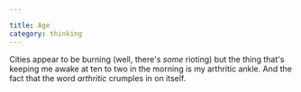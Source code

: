 ```yaml
---

title: Age
category: thinking
---
```


Cities appear to be burning (well, there's _some_ rioting) but the thing that's keeping me awake at ten to two in the morning is my arthritic ankle. And the fact that the word _arthritic_ crumples in on itself.
